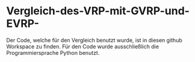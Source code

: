 # Vergleich-des-VRP-mit-GVRP-und-EVRP-

Der Code, welche für den Vergleich benutzt wurde, ist in diesen github Workspace zu finden. Für den Code wurde ausschließlich die Programmiersprache Python benutzt.
